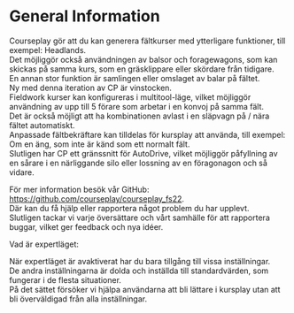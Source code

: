# General Information
  
Courseplay gör att du kan generera fältkurser med ytterligare funktioner, till exempel: Headlands.  
Det möjliggör också användningen av balsor och foragewagons, som kan skickas på samma kurs, som en gräsklippare eller skördare från tidigare.  
En annan stor funktion är samlingen eller omslaget av balar på fältet.  
Ny med denna iteration av CP är vinstocken.  
Fieldwork kurser kan konfigureras i multitool-läge, vilket möjliggör användning av upp till 5 förare som arbetar i en konvoj på samma fält.  
Det är också möjligt att ha kombinationen avlast i en släpvagn på / nära fältet automatiskt.  
Anpassade fältbekräftare kan tilldelas för kursplay att använda, till exempel: Om en äng, som inte är känd som ett normalt fält.  
Slutligen har CP ett gränssnitt för AutoDrive, vilket möjliggör påfyllning av en sårare i en närliggande silo eller lossning av en föragonagon och så vidare.  
  
För mer information besök vår GitHub: https://github.com/courseplay/courseplay_fs22.  
Där kan du få hjälp eller rapportera något problem du har upplevt.  
Slutligen tackar vi varje översättare och vårt samhälle för att rapportera buggar, vilket ger feedback och nya idéer.  
  
Vad är expertläget:  

När expertläget är avaktiverat har du bara tillgång till vissa inställningar.  
De andra inställningarna är dolda och inställda till standardvärden, som fungerar i de flesta situationer.  
På det sättet försöker vi hjälpa användarna att bli lättare i kursplay utan att bli överväldigad från alla inställningar.  


